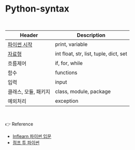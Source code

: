 # Python-syntax

<br>

| Header                    | Description                            |
| ------------------------- | -------------------------------------- |
| [파이썬 시작](./basic.md) | print, variable                        |
| [자료형](./datatype.md)   | int float, str, list, tuple, dict, set |
| 흐름제어                  | if, for, while                         |
| 함수                      | functions                              |
| 입력                      | input                                  |
| 클래스, 모듈, 패키지      | class, module, package                 |
| 예외처리                  | exception                              |

<br>

👉 Reference

- [Inflearn 파이썬 입문](https://www.inflearn.com/course/%ED%94%84%EB%A1%9C%EA%B7%B8%EB%9E%98%EB%B0%8D-%ED%8C%8C%EC%9D%B4%EC%8D%AC-%EC%9E%85%EB%AC%B8-%EC%9D%B8%ED%94%84%EB%9F%B0-%EC%98%A4%EB%A6%AC%EC%A7%80%EB%84%90/dashboard)
- [점프 투 파이썬](https://wikidocs.net/book/1)
